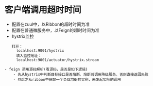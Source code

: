 # 客户端调用超时时间
- 配置在zuul中，以Ribbon的超时时间为准
- 配置在普通微服务中，以Feign的超时时间为准
- hystrix监控
  ```shell
  打开：
    localhost:9001/hystrix
    填入监控地址：
    localhost:9001/actuator/hystrix.stream
```
- feign 调用源码解析(看源码，是否是如下逻辑)
    - 先从hystrix中判断目标接口是否熔断，熔断则调用降级服务，否则直接返回失败
    - 然后才从ribbon中获取一个负载均衡的实例，来发起实际的调用
